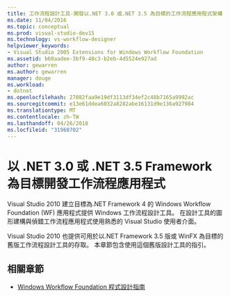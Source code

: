 ```yaml
---
title: 工作流程設計工具-開發以.NET 3.0 或.NET 3.5 為目標的工作流程應用程式架構
ms.date: 11/04/2016
ms.topic: conceptual
ms.prod: visual-studio-dev15
ms.technology: vs-workflow-designer
helpviewer_keywords:
- Visual Studio 2005 Extensions for Windows Workflow Foundation
ms.assetid: b60aadee-3bf9-48c3-b2eb-4d5524e927ad
author: gewarren
ms.author: gewarren
manager: douge
ms.workload:
- dotnet
ms.openlocfilehash: 27082faa9e19df3113df34ef2c48b7165a9992ac
ms.sourcegitcommit: e13e61ddea6032a8282abe16131d9e136a927984
ms.translationtype: MT
ms.contentlocale: zh-TW
ms.lasthandoff: 04/26/2018
ms.locfileid: "31968702"
---
```

# <a name="developing-workflow-applications-targeting-the-net-30-or-net-35-framework"></a>以 .NET 3.0 或 .NET 3.5 Framework 為目標開發工作流程應用程式

Visual Studio 2010 建立目標為.NET Framework 4 的 Windows Workflow Foundation (WF) 應用程式提供 Windows 工作流程設計工具。 在設計工具的圖形建構與偵錯工作流程應用程式使用熟悉的 Visual Studio 使用者介面。

Visual Studio 2010 也提供可用於以.NET Framework 3.5 版或 WinFX 為目標的舊版工作流程設計工具的存取。 本章節包含使用這個舊版設計工具的指引。

## <a name="related-sections"></a>相關章節

- [Windows Workflow Foundation 程式設計指南](http://go.microsoft.com/fwlink?LinkID=65012)